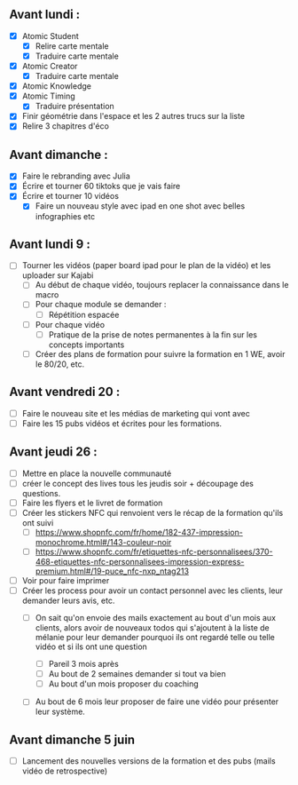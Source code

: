 ## Avant lundi : 
- [x] Atomic Student
	- [x] Relire carte mentale
	- [x] Traduire carte mentale
- [x] Atomic Creator
	- [x] Traduire carte mentale
- [x] Atomic Knowledge
- [x] Atomic Timing
	- [x] Traduire présentation
- [x] Finir géométrie dans l'espace et les 2 autres trucs sur la liste
- [x] Relire 3 chapitres d'éco

## Avant dimanche : 
- [x] Faire le rebranding avec Julia
- [x] Écrire et tourner 60 tiktoks que je vais faire 
- [x] Écrire et tourner 10 vidéos
	- [x] Faire un nouveau style avec ipad en one shot avec belles infographies etc

## Avant lundi 9 : 
- [ ] Tourner les vidéos (paper board ipad pour le plan de la vidéo) et les uploader sur Kajabi
	- [ ] Au début de chaque vidéo, toujours replacer la connaissance dans le macro
	- [ ] Pour chaque module se demander : 
		- [ ] Répétition espacée
	- [ ] Pour chaque vidéo 
		- [ ] Pratique de la prise de notes permanentes à la fin sur les concepts importants
	- [ ] Créer des plans de formation pour suivre la formation en 1 WE, avoir le 80/20, etc.

## Avant vendredi 20 :
- [ ] Faire le nouveau site et les médias de marketing qui vont avec 
- [ ] Faire les 15 pubs vidéos et écrites pour les formations.

## Avant jeudi 26 : 
- [ ] Mettre en place la nouvelle communauté 
- [ ] créer le concept des lives tous les jeudis soir + découpage des questions. 
- [ ] Faire les flyers et le livret de formation
- [ ] Créer les stickers NFC qui renvoient vers le récap de la formation qu'ils ont suivi 
	- [ ] https://www.shopnfc.com/fr/home/182-437-impression-monochrome.html#/143-couleur-noir
	- [ ] https://www.shopnfc.com/fr/etiquettes-nfc-personnalisees/370-468-etiquettes-nfc-personnalisees-impression-express-premium.html#/19-puce_nfc-nxp_ntag213
- [ ] Voir pour faire imprimer
- [ ] Créer les process pour avoir un contact personnel avec les clients, leur demander leurs avis, etc. 
	- [ ] On sait qu'on envoie des mails exactement au bout d'un mois aux clients, alors avoir de nouveaux todos qui s'ajoutent à la liste de mélanie pour leur demander pourquoi ils ont regardé telle ou telle vidéo et si ils ont une question
		- [ ] Pareil 3 mois après 
		- [ ] Au bout de 2 semaines demander si tout va bien
		- [ ] Au bout d'un mois proposer du coaching 
	- [ ] Au bout de 6 mois leur proposer de faire une vidéo pour présenter leur système. 


## Avant dimanche 5 juin
- [ ] Lancement des nouvelles versions de la formation et des pubs (mails vidéo de retrospective)


